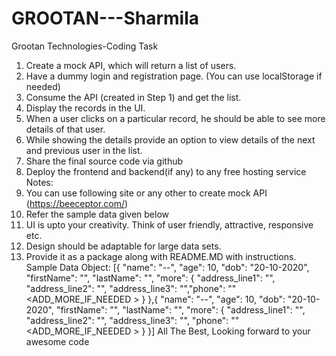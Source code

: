 # GROOTAN---Sharmila
Grootan Technologies-Coding Task
1. Create a mock API, which will return a list of users.
2. Have a dummy login and registration page. (You can use localStorage if needed)
3. Consume the API (created in Step 1) and get the list.
4. Display the records in the UI.
5. When a user clicks on a particular record, he should be able to see more details of that
user.
6. While showing the details provide an option to view details of the next and previous user
in the list.
7. Share the final source code via github
8. Deploy the frontend and backend(if any) to any free hosting service
Notes:
1. You can use following site or any other to create mock API (https://beeceptor.com/)
2. Refer the sample data given below
3. UI is upto your creativity. Think of user friendly, attractive, responsive etc.
4. Design should be adaptable for large data sets.
5. Provide it as a package along with README.MD with instructions.
Sample Data Object:
[{
"name": "--",
"age": 10,
"dob": "20-10-2020",
"firstName": "",
"lastName": "",
"more": {
"address_line1": "",
"address_line2": "",
"address_line3": "","phone": ""
<ADD_MORE_IF_NEEDED >
}
},{
"name": "--",
"age": 10,
"dob": "20-10-2020",
"firstName": "",
"lastName": "",
"more": {
"address_line1": "",
"address_line2": "",
"address_line3": "",
"phone": ""
<ADD_MORE_IF_NEEDED >
}
}]
All The Best,
Looking forward to your awesome code

